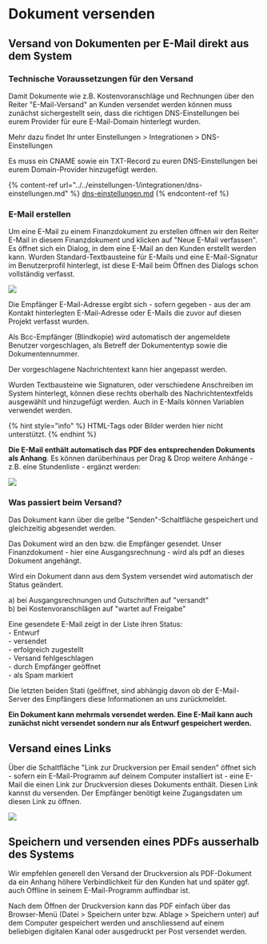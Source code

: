 # Dokument versenden

## Versand von Dokumenten per E-Mail direkt aus dem System

### Technische Voraussetzungen für den Versand

Damit Dokumente wie z.B. Kostenvoranschläge und Rechnungen über den Reiter "E-Mail-Versand" an Kunden versendet werden können muss zunächst sichergestellt sein, dass die richtigen DNS-Einstellungen bei eurem Provider für eure E-Mail-Domain hinterlegt wurden.

Mehr dazu findet Ihr unter Einstellungen > Integrationen > DNS-Einstellungen

Es muss ein CNAME sowie ein TXT-Record zu euren DNS-Einstellungen bei eurem Domain-Provider hinzugefügt werden.

{% content-ref url="../../einstellungen-1/integrationen/dns-einstellungen.md" %}
[dns-einstellungen.md](../../einstellungen-1/integrationen/dns-einstellungen.md)
{% endcontent-ref %}

### E-Mail erstellen

Um eine E-Mail zu einem Finanzdokument zu erstellen öffnen wir den Reiter E-Mail in diesem Finanzdokument und klicken auf "Neue E-Mail verfassen". Es öffnet sich ein Dialog, in dem eine E-Mail an den Kunden erstellt werden kann. Wurden Standard-Textbausteine für E-Mails und eine E-Mail-Signatur im Benutzerprofil hinterlegt, ist diese E-Mail beim Öffnen des Dialogs schon vollständig verfasst.

![](../../.gitbook/assets/bildschirmfoto-2021-01-06-um-11.24.17.png)

Die Empfänger E-Mail-Adresse ergibt sich - sofern gegeben - aus der am Kontakt hinterlegten E-Mail-Adresse oder E-Mails die zuvor auf diesen Projekt verfasst wurden.

Als Bcc-Empfänger (Blindkopie) wird automatisch der angemeldete Benutzer vorgeschlagen, als Betreff der Dokumententyp sowie die Dokumentennummer.

Der vorgeschlagene Nachrichtentext kann hier angepasst werden.&#x20;

Wurden Textbausteine wie Signaturen, oder verschiedene Anschreiben im System hinterlegt, können diese rechts oberhalb des Nachrichtentextfelds ausgewählt und hinzugefügt werden. Auch in E-Mails können Variablen verwendet werden.

{% hint style="info" %}
HTML-Tags oder Bilder werden hier nicht unterstützt.
{% endhint %}

**Die E-Mail enthält automatisch das PDF des entsprechenden Dokuments als Anhang**. Es können darüberhinaus per Drag & Drop weitere Anhänge - z.B. eine Stundenliste - ergänzt werden:

![](../../.gitbook/assets/email-attachments.png)



### Was passiert beim Versand?

Das Dokument kann über die gelbe "Senden"-Schaltfläche gespeichert und gleichzeitig abgesendet werden.

Das Dokument wird an den bzw. die Empfänger gesendet. Unser Finanzdokument - hier eine Ausgangsrechnung - wird als pdf an dieses Dokument angehängt.

Wird ein Dokument dann aus dem System versendet wird automatisch der Status geändert.

a) bei Ausgangsrechnungen und Gutschriften auf "versandt"\
b) bei Kostenvoranschlägen auf "wartet auf Freigabe"

Eine gesendete E-Mail zeigt in der Liste ihren Status: \
\- Entwurf\
\- versendet\
\- erfolgreich zugestellt\
\- Versand fehlgeschlagen\
\- durch Empfänger geöffnet\
\- als Spam markiert

Die letzten beiden Stati (geöffnet,  sind abhängig davon ob der E-Mail-Server des Empfängers diese Informationen an uns zurückmeldet.

**Ein Dokument kann mehrmals versendet werden. Eine E-Mail kann auch zunächst nicht versendet sondern nur als Entwurf gespeichert werden.**

## Versand eines Links

Über die Schaltfläche "Link zur Druckversion per Email senden" öffnet sich - sofern ein E-Mail-Programm auf deinem Computer installiert ist - eine E-Mail die einen Link zur Druckversion dieses Dokuments enthält. Diesen Link kannst du versenden. Der Empfänger benötigt keine Zugangsdaten um diesen Link zu öffnen.&#x20;

![](<../../.gitbook/assets/bildschirmfoto-2020-03-07-um-15.46.30 (1).png>)

## Speichern und versenden eines PDFs ausserhalb des Systems

Wir empfehlen generell den Versand der Druckversion als PDF-Dokument da ein Anhang höhere Verbindlichkeit für den Kunden hat und später ggf. auch Offline in seinem E-Mail-Programm auffindbar ist.

Nach dem Öffnen der Druckversion kann das PDF einfach über das Browser-Menü (Datei > Speichern unter bzw. Ablage > Speichern unter) auf dem Computer gespeichert werden und anschliessend auf einem beliebigen digitalen Kanal oder ausgedruckt per Post versendet werden.
